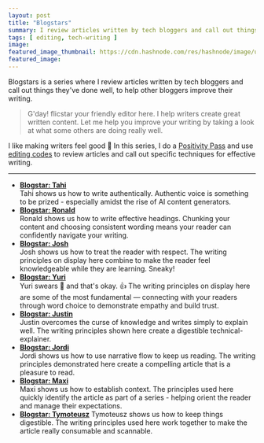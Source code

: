 ```yaml
---
layout: post
title: "Blogstars"
summary: I review articles written by tech bloggers and call out things they've done well.
tags: [ editing, tech-writing ]
image: 
featured_image_thumbnail: https://cdn.hashnode.com/res/hashnode/image/upload/v1663657105269/hijIuBomg.png
featured_image: 
---
```


Blogstars is a series where I review articles written by tech bloggers and call out things they've done well, to help other bloggers improve their writing. 


> G'day! flicstar your friendly editor here. I help writers create great written content. Let me help you improve your writing by taking a look at what some others are doing really well.


I like making writers feel good 🤗 In this series, I do a [Positivity Pass](https://openstrategypartners.com/blog/the-positivity-pass-and-why-we-do-it/) and use [editing codes](https://github.com/open-strategy-partners/editing-codes) to review articles and call out specific techniques for effective writing.

____


- **[Blogstar: Tahi](https://flicstar.com/blogstar-tahi)**   
   Tahi shows us how to write authentically. Authentic voice is something to be prized - especially amidst the rise of AI content generators.
- **[Blogstar: Ronald](https://flicstar.com/blogstar-ronald)**   
   Ronald shows us how to write effective headings. Chunking your content and choosing consistent wording means your reader can confidently navigate your writing.
- **[Blogstar: Josh](https://flicstar.com/blogstar-josh)**   
   Josh shows us how to treat the reader with respect. The writing principles on display here combine to make the reader feel knowledgeable while they are learning. Sneaky!
- **[Blogstar: Yuri](https://flicstar.com/blogstar-yuri)**   
   Yuri swears 🙊 and that's okay. 👍 The writing principles on display here are some of the most fundamental — connecting with your readers through word choice to demonstrate empathy and build trust.
- **[Blogstar: Justin](https://flicstar.com/blogstar-justin)**   
   Justin overcomes the curse of knowledge and writes simply to explain well. The writing principles shown here create a digestible technical-explainer.
- **[Blogstar: Jordi](https://flicstar.com/blogstar-jordi)**   
   Jordi shows us how to use narrative flow to keep us reading. The writing principles demonstrated here create a compelling article that is a pleasure to read.
- **[Blogstar: Maxi](https://flicstar.com/blogstar-maxi)**   
    Maxi shows us how to establish context. The principles used here quickly identify the article as part of a series - helping orient the reader and manage their expectations.
- **[Blogstar: Tymoteusz](https://flicstar.com/blogstar-tymoteusz)**
   Tymoteusz shows us how to keep things digestible. The writing principles used here work together to make the article really consumable and scannable.
